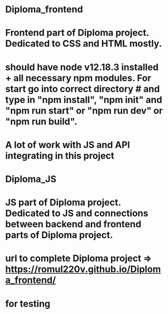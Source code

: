 # Diploma_frontend
# Frontend part of Diploma project. Dedicated to CSS and HTML mostly.
# should have node v12.18.3 installed + all necessary npm modules. For start go into correct directory # and type in "npm install", "npm init" and "npm run start" or "npm run dev" or "npm run build".
# A lot of work with JS and API integrating in this project

# Diploma_JS
# JS part of Diploma project. Dedicated to JS and connections between backend and frontend parts of Diploma project.
# url to complete Diploma project => https://romul220v.github.io/Diploma_frontend/
# for testing